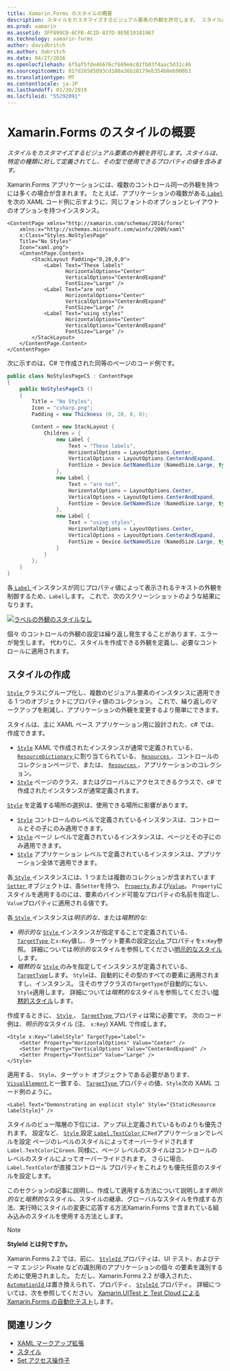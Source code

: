 ```yaml
---
title: Xamarin.Forms のスタイルの概要
description: スタイルをカスタマイズするビジュアル要素の外観を許可します。 スタイルは、特定の種類に対して定義されてし、その型で使用できるプロパティの値を含みます。
ms.prod: xamarin
ms.assetid: 3FF899C0-6CFB-4C1D-837D-9E9E10181967
ms.technology: xamarin-forms
author: davidbritch
ms.author: dabritch
ms.date: 04/27/2016
ms.openlocfilehash: 6f5af5fde46676cf669e6c02fb83f4aac5d31c46
ms.sourcegitcommit: 817d26585093cd180a36b28179eb354b0eb900b3
ms.translationtype: MT
ms.contentlocale: ja-JP
ms.lasthandoff: 01/30/2019
ms.locfileid: "55292091"
---
```

# <a name="introduction-to-xamarinforms-styles"></a>Xamarin.Forms のスタイルの概要

_スタイルをカスタマイズするビジュアル要素の外観を許可します。スタイルは、特定の種類に対して定義されてし、その型で使用できるプロパティの値を含みます。_

Xamarin.Forms アプリケーションには、複数のコントロール同一の外観を持つには多くの場合が含まれます。 たとえば、アプリケーションの複数がある[ `Label` ](xref:Xamarin.Forms.Label)を次の XAML コード例に示すように、同じフォントのオプションとレイアウトのオプションを持つインスタンス。

```xaml
<ContentPage xmlns="http://xamarin.com/schemas/2014/forms"
    xmlns:x="http://schemas.microsoft.com/winfx/2009/xaml"
    x:Class="Styles.NoStylesPage"
    Title="No Styles"
    Icon="xaml.png">
    <ContentPage.Content>
        <StackLayout Padding="0,20,0,0">
            <Label Text="These labels"
                   HorizontalOptions="Center"
                   VerticalOptions="CenterAndExpand"
                   FontSize="Large" />
            <Label Text="are not"
                   HorizontalOptions="Center"
                   VerticalOptions="CenterAndExpand"
                   FontSize="Large" />
            <Label Text="using styles"
                   HorizontalOptions="Center"
                   VerticalOptions="CenterAndExpand"
                   FontSize="Large" />
        </StackLayout>
    </ContentPage.Content>
</ContentPage>
```

次に示すのは、C# で作成された同等のページのコード例です。

```csharp
public class NoStylesPageCS : ContentPage
{
    public NoStylesPageCS ()
    {
        Title = "No Styles";
        Icon = "csharp.png";
        Padding = new Thickness (0, 20, 0, 0);

        Content = new StackLayout {
            Children = {
                new Label {
                    Text = "These labels",
                    HorizontalOptions = LayoutOptions.Center,
                    VerticalOptions = LayoutOptions.CenterAndExpand,
                    FontSize = Device.GetNamedSize (NamedSize.Large, typeof(Label))
                },
                new Label {
                    Text = "are not",
                    HorizontalOptions = LayoutOptions.Center,
                    VerticalOptions = LayoutOptions.CenterAndExpand,
                    FontSize = Device.GetNamedSize (NamedSize.Large, typeof(Label))
                },
                new Label {
                    Text = "using styles",
                    HorizontalOptions = LayoutOptions.Center,
                    VerticalOptions = LayoutOptions.CenterAndExpand,
                    FontSize = Device.GetNamedSize (NamedSize.Large, typeof(Label))
                }
            }
        };
    }
}
```

各[ `Label` ](xref:Xamarin.Forms.Label)インスタンスが同じプロパティ値によって表示されるテキストの外観を制御するため、`Label`します。 これで、次のスクリーンショットのような結果になります。

[![](introduction-images/no-styles.png "ラベルの外観のスタイルなし")](introduction-images/no-styles-large.png#lightbox "外観のスタイルなしのラベル")

個々 のコントロールの外観の設定は繰り返し発生することがあります、エラーが発生します。 代わりに、スタイルを作成できる外観を定義し、必要なコントロールに適用されます。

## <a name="create-a-style"></a>スタイルの作成

[ `Style` ](xref:Xamarin.Forms.Style)クラスにグループ化し、複数のビジュアル要素のインスタンスに適用できる 1 つのオブジェクトにプロパティ値のコレクション。 これで、繰り返しのマークアップを削減し、アプリケーションの外観を変更するより簡単にできます。

スタイルは、主に XAML ベース アプリケーション用に設計された、c# では、作成できます。

- [`Style`](xref:Xamarin.Forms.Style) XAML で作成されたインスタンスが通常で定義されている、 [ `ResourceDictionary` ](xref:Xamarin.Forms.ResourceDictionary)に割り当てられている、 [ `Resources` ](xref:Xamarin.Forms.VisualElement.Resources) 、コントロールのコレクションページで、または、 [ `Resources` ](xref:Xamarin.Forms.Application.Resources) 、アプリケーションのコレクション。
- [`Style`](xref:Xamarin.Forms.Style) ページのクラス、またはグローバルにアクセスできるクラスで、c# で作成されたインスタンスが通常定義されます。

[`Style`](xref:Xamarin.Forms.Style) を定義する場所の選択は、使用できる場所に影響があります。

- [`Style`](xref:Xamarin.Forms.Style) コントロールのレベルで定義されているインスタンスは、コントロールとその子にのみ適用できます。
- [`Style`](xref:Xamarin.Forms.Style) ページ レベルで定義されているインスタンスは、ページとその子にのみ適用できます。
- [`Style`](xref:Xamarin.Forms.Style) アプリケーション レベルで定義されているインスタンスは、アプリケーション全体で適用できます。

各[ `Style` ](xref:Xamarin.Forms.Style)インスタンスには、1 つまたは複数のコレクションが含まれています[ `Setter` ](xref:Xamarin.Forms.Setter)オブジェクトは、各`Setter`を持つ、 [ `Property` ](xref:Xamarin.Forms.Setter.Property)および[`Value`](xref:Xamarin.Forms.Setter.Value)。 `Property`にスタイルを適用するのには、要素のバインド可能なプロパティの名前を指定し、`Value`プロパティに適用される値です。

各[ `Style` ](xref:Xamarin.Forms.Style)インスタンスは*明示的な*、または*暗黙的な*:

- *明示的な* [ `Style` ](xref:Xamarin.Forms.Style)インスタンスが指定することで定義されている、 [ `TargetType` ](xref:Xamarin.Forms.Style.TargetType)と`x:Key`値し、ターゲット要素の設定[`Style` ](xref:Xamarin.Forms.VisualElement.Style)プロパティを`x:Key`参照。 詳細については*明示的な*スタイルを参照してください[明示的なスタイル](~/xamarin-forms/user-interface/styles/explicit.md)します。
- *暗黙的な* [ `Style` ](xref:Xamarin.Forms.Style)のみを指定してインスタンスが定義されている、 [ `TargetType`](xref:Xamarin.Forms.Style.TargetType)します。 `Style`は、自動的にその型のすべての要素に適用されますし、インスタンス。 注そのサブクラスの`TargetType`が自動的にない、`Style`適用します。 詳細については*暗黙的な*スタイルを参照してください[暗黙的スタイル](~/xamarin-forms/user-interface/styles/implicit.md)します。

作成するときに、 [ `Style` ](xref:Xamarin.Forms.Style)、 [ `TargetType` ](xref:Xamarin.Forms.Style.TargetType)プロパティは常に必要です。 次のコード例は、*明示的な*スタイル (注、 `x:Key`) XAML で作成します。

```xaml
<Style x:Key="labelStyle" TargetType="Label">
    <Setter Property="HorizontalOptions" Value="Center" />
    <Setter Property="VerticalOptions" Value="CenterAndExpand" />
    <Setter Property="FontSize" Value="Large" />
</Style>
```

適用する、 `Style`、ターゲット オブジェクトである必要があります、 [ `VisualElement` ](xref:Xamarin.Forms.VisualElement)と一致する、 [ `TargetType` ](xref:Xamarin.Forms.Style.TargetType)プロパティの値、`Style`次の XAML コード例のように。

```xaml
<Label Text="Demonstrating an explicit style" Style="{StaticResource labelStyle}" />
```

スタイルのビュー階層の下位には、アップ以上定義されているものよりも優先されます。 設定など、 [ `Style` ](xref:Xamarin.Forms.Style)設定[ `Label.TextColor` ](xref:Xamarin.Forms.Label.TextColor)に`Red`アプリケーションでレベルを設定 ページのレベルのスタイルによってオーバーライドされます`Label.TextColor`に`Green`. 同様に、ページ レベルのスタイルはコントロールのレベルのスタイルによってオーバーライドされます。 さらに場合、`Label.TextColor`が直接コントロール プロパティをこれよりも優先任意のスタイルを設定します。

このセクションの記事に説明し、作成して適用する方法について説明します*明示的な*と*暗黙的な*スタイル、スタイルの継承、グローバルなスタイルを作成する方法、実行時にスタイルの変更に応答する方法Xamarin.Forms で含まれている組み込みのスタイルを使用する方法とします。

> [!NOTE]
> **StyleId とは何ですか。**
>
> Xamarin.Forms 2.2 では、前に、 [ `StyleId` ](xref:Xamarin.Forms.Element.StyleId)プロパティは、UI テスト、およびテーマ エンジン Pixate などの識別用のアプリケーションの個々 の要素を識別するために使用されました。 ただし、Xamarin.Forms 2.2 が導入された、 [ `AutomationId` ](xref:Xamarin.Forms.Element.AutomationId)は置き換えられて、プロパティ、 [ `StyleId` ](xref:Xamarin.Forms.Element.StyleId)プロパティ。 詳細については、次を参照してください。 [Xamarin.UITest と Test Cloud による Xamarin.Forms の自動化テスト](~/xamarin-forms/deploy-test/uitest-and-test-cloud.md)します。

## <a name="related-links"></a>関連リンク

- [XAML マークアップ拡張](~/xamarin-forms/xaml/xaml-basics/xaml-markup-extensions.md)
- [スタイル](xref:Xamarin.Forms.Style)
- [Set アクセス操作子](xref:Xamarin.Forms.Setter)
